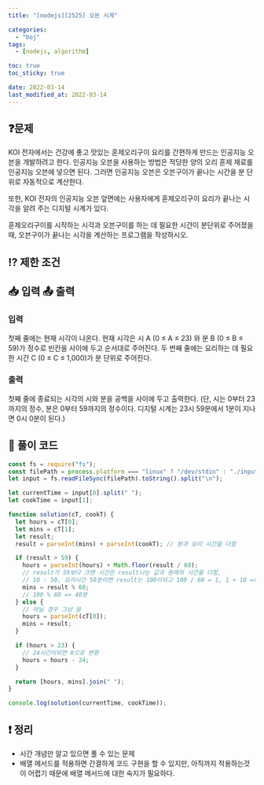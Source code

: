 ```yaml
---
title: "[nodejs][2525] 오븐 시계"

categories:
  - "boj"
tags:
  - [nodejs, algorithm]

toc: true
toc_sticky: true

date: 2022-03-14
last_modified_at: 2022-03-14
---
```


## ❓문제

KOI 전자에서는 건강에 좋고 맛있는 훈제오리구이 요리를 간편하게 만드는 인공지능 오븐을 개발하려고 한다. 인공지능 오븐을 사용하는 방법은 적당한 양의 오리 훈제 재료를 인공지능 오븐에 넣으면 된다. 그러면 인공지능 오븐은 오븐구이가 끝나는 시간을 분 단위로 자동적으로 계산한다.

또한, KOI 전자의 인공지능 오븐 앞면에는 사용자에게 훈제오리구이 요리가 끝나는 시각을 알려 주는 디지털 시계가 있다.

훈제오리구이를 시작하는 시각과 오븐구이를 하는 데 필요한 시간이 분단위로 주어졌을 때, 오븐구이가 끝나는 시각을 계산하는 프로그램을 작성하시오.

## ⁉️ 제한 조건

## 📥 입력 📤 출력

### 입력

첫째 줄에는 현재 시각이 나온다. 현재 시각은 시 A (0 ≤ A ≤ 23) 와 분 B (0 ≤ B ≤ 59)가 정수로 빈칸을 사이에 두고 순서대로 주어진다. 두 번째 줄에는 요리하는 데 필요한 시간 C (0 ≤ C ≤ 1,000)가 분 단위로 주어진다.

### 출력

첫째 줄에 종료되는 시각의 시와 분을 공백을 사이에 두고 출력한다. (단, 시는 0부터 23까지의 정수, 분은 0부터 59까지의 정수이다. 디지털 시계는 23시 59분에서 1분이 지나면 0시 0분이 된다.)

## 📝 풀이 코드

```js
const fs = require("fs");
const filePath = process.platform === "linux" ? "/dev/stdin" : "./input.txt";
let input = fs.readFileSync(filePath).toString().split("\n");

let currentTime = input[0].split(" ");
let cookTime = input[1];

function solution(cT, cookT) {
  let hours = cT[0];
  let mins = cT[1];
  let result;
  result = parseInt(mins) + parseInt(cookT); // 분과 요리 시간을 더함

  if (result > 59) {
    hours = parseInt(hours) + Math.floor(result / 60);
    // result가 59보다 크면 시간은 result나눈 값과 원래의 시간을 더함,
    // 10 : 50, 요리시간 50분이면 result는 100이되고 100 / 60 = 1, 1 + 10 => 11시
    mins = result % 60;
    // 100 % 60 => 40분
  } else {
    // 아닐 경우 그냥 씀
    hours = parseInt(cT[0]);
    mins = result;
  }

  if (hours > 23) {
    // 24시간이되면 0으로 변환
    hours = hours - 24;
  }

  return [hours, mins].join(" ");
}

console.log(solution(currentTime, cookTime));
```

## ❗️ 정리

- 시간 개념만 알고 있으면 풀 수 있는 문제
- 배열 메서드를 적용하면 간결하게 코드 구현을 할 수 있지만, 아직까지 적용하는것이 어렵기 때문에 배열 메서드에 대한 숙지가 필요하다.
